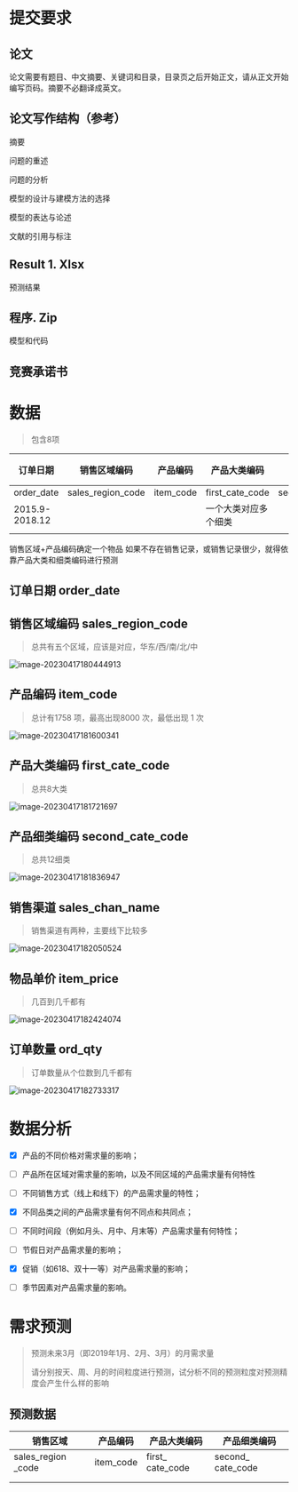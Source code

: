 # 提交要求
## 论文
论文需要有题目、中文摘要、关键词和目录，目录页之后开始正文，请从正文开始编写页码。摘要不必翻译成英文。

## 论文写作结构（参考）

摘要

问题的重述

问题的分析

模型的设计与建模方法的选择

模型的表达与论述

文献的引用与标注

## Result 1. Xlsx
预测结果

## 程序. Zip
模型和代码

## 竞赛承诺书





# 数据

> 包含8项

| 订单日期       | 销售区域编码      | 产品编码  | 产品大类编码         | 产品细类编码     | 销售渠道名称        | 物品单价   | 订单数量 |
| -------------- | ----------------- | --------- | -------------------- | ---------------- | ------------------- | ---------- | -------- |
| order_date     | sales_region_code | item_code | first_cate_code      | second_cate_code | sales_chan_name     | item_price | ord_qty  |
| 2015.9-2018.12 |                   |           | 一个大类对应多个细类 |                  | 分为 online/offline |            |          |
|                |                   |           |                      |                  |                     |            |          |

销售区域+产品编码确定一个物品
如果不存在销售记录，或销售记录很少，就得依靠产品大类和细类编码进行预测


## 订单日期 order_date



## 销售区域编码 sales_region_code

> 总共有五个区域，应该是对应，华东/西/南/北/中

![image-20230417180444913](assets/image-20230417180444913.png)

## 产品编码 item_code

> 总计有1758 项，最高出现8000 次，最低出现 1 次
> 

![image-20230417181600341](assets/image-20230417181600341.png)

## 产品大类编码 first_cate_code

> 总共8大类

![image-20230417181721697](assets/image-20230417181721697.png)

## 产品细类编码 second_cate_code

> 总共12细类

![image-20230417181836947](assets/image-20230417181836947.png)

## 销售渠道 sales_chan_name 

> 销售渠道有两种，主要线下比较多

![image-20230417182050524](assets/image-20230417182050524.png)

## 物品单价     item_price 

> 几百到几千都有

![image-20230417182424074](assets/image-20230417182424074.png)


## 订单数量  ord_qty

> 订单数量从个位数到几千都有

![image-20230417182733317](assets/image-20230417182733317.png)


# 数据分析

- [x] 产品的不同价格对需求量的影响；
- [ ] 产品所在区域对需求量的影响，以及不同区域的产品需求量有何特性
- [ ] 不同销售方式（线上和线下）的产品需求量的特性；
- [x] 不同品类之间的产品需求量有何不同点和共同点；
- [ ] 不同时间段（例如月头、月中、月末等）产品需求量有何特性；
- [ ] 节假日对产品需求量的影响；
- [x] 促销（如618、双十一等）对产品需求量的影响；
- [ ] 季节因素对产品需求量的影响。



# 需求预测

> 预测未来3月（即2019年1月、2月、3月）的月需求量
>
> 请分别按天、周、月的时间粒度进行预测，试分析不同的预测粒度对预测精度会产生什么样的影响

## 预测数据

| 销售区域           | 产品编码  | 产品大类编码     | 产品细类编码      |
| ------------------ | --------- | ---------------- | ----------------- |
| sales_region _code | item_code | first_ cate_code | second_ cate_code |
|                    |           |                  |                   |
|                    |           |                  |                   |

